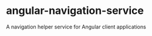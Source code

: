angular-navigation-service
==============================

A navigation helper service for Angular client applications
